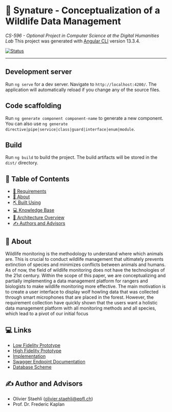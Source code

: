 # 🐺 Synature - Conceptualization of a Wildlife Data Management
<i>CS-596 - Optional Project in Computer Science at the Digital Humanities Lab</i>
This project was generated with [Angular CLI](https://github.com/angular/angular-cli) version 13.3.4.

[![Status](https://img.shields.io/badge/status-active-success.svg)]()

---


## Development server

Run `ng serve` for a dev server. Navigate to `http://localhost:4200/`. The application will automatically reload if you change any of the source files.

## Code scaffolding

Run `ng generate component component-name` to generate a new component. You can also use `ng generate directive|pipe|service|class|guard|interface|enum|module`.

## Build

Run `ng build` to build the project. The build artifacts will be stored in the `dist/` directory.

## 📝 Table of Contents

- [🏁 Requirements](#-requirements)
- [🧐 About](#-about)
- [⛏️ Built Using](#️-built-using)
- [💻 Knowledge Base](#️-knowledge-base)
- [📐 Architecture Overview](#️-architecture-overview)
- [✍️ Authors and Advisors](#️-authors-and-advisors)

## 🧐 About
Wildlife monitoring is the methodology to understand where which animals are. This is crucial
to conduct wildlife management that ultimately prevents extinction of species and minimizes
conflicts between animals and humans. As of now, the field of wildlife monitoring does not have
the technologies of the 21st century. Within the scope of this paper, we are conceptualizing and
partially implementing a data management platform for rangers and biologists to make wildlife
monitoring more effective.
The main motivation is to create a user interface to display wolf howling data that was collected
through smart microphones that are placed in the forest. However, the requirement collection
have quickly shown that the users want a holistic data management platform with all monitoring
methods and all species, which lead to a pivot of our initial focus

## 💻 Links
- <a href="https://xd.adobe.com/view/92819238-9f67-43d0-b340-d57b99105403-c7d2/">Low Fidelity Prototype</a> 
- <a href="https://www.figma.com/file/Hv1wjUYGPKfH3EuZrDo9qu/Synature_HighfidelityPrototype">High Fidelity Prototype</a> 
- <a href="https://app.synature.ch/#/map">Implementation</a> 
- <a href="https://api.synature.ch/swagger-ui/index.html#/">Swagger Endpoint Documentation</a> 
- <a href="https://dbdiagram.io/d/62627b2d1072ae0b6ace63a5">Database Scheme</a> 

## ✍️ Author and Advisors
- Olivier Staehli (<a
                style="color: black;"
                href="mailto:olivier.staehli@epfl.ch">olivier.staehli@epfl.ch</a>)
- Prof. Dr. Frederic Kaplan
